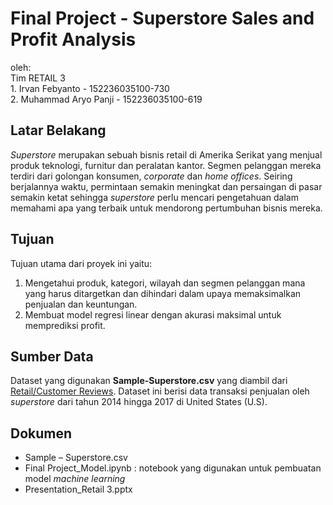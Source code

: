 # Final Project - Superstore Sales and Profit Analysis
oleh: 
<br> Tim RETAIL 3
<br> 1. Irvan Febyanto - 152236035100-730
<br> 2. Muhammad Aryo Panji - 152236035100-619

## Latar Belakang
*Superstore* merupakan sebuah bisnis retail di Amerika Serikat yang menjual produk teknologi, furnitur dan peralatan kantor. Segmen pelanggan mereka terdiri dari golongan konsumen, *corporate* dan *home offices*. Seiring berjalannya waktu, permintaan semakin meningkat dan persaingan di pasar semakin ketat sehingga *superstore* perlu mencari pengetahuan dalam memahami apa yang terbaik untuk mendorong pertumbuhan bisnis mereka.

## Tujuan
Tujuan utama dari proyek ini yaitu:
1. Mengetahui produk, kategori, wilayah dan segmen pelanggan mana yang harus ditargetkan dan dihindari dalam upaya memaksimalkan penjualan dan keuntungan.
2. Membuat model regresi linear dengan akurasi maksimal untuk memprediksi profit.

## Sumber Data
Dataset yang digunakan **Sample-Superstore.csv** yang diambil dari [Retail/Customer Reviews](https://drive.google.com/drive/folders/11Ru_XWA4mVpjZPnuucGRGJDc4dZbyJlc?usp=sharing). Dataset ini berisi data transaksi penjualan oleh *superstore* dari tahun 2014 hingga 2017 di United States (U.S).

## Dokumen
- Sample – Superstore.csv
- Final Project_Model.ipynb : notebook yang digunakan untuk pembuatan model *machine learning*
- Presentation_Retail 3.pptx
